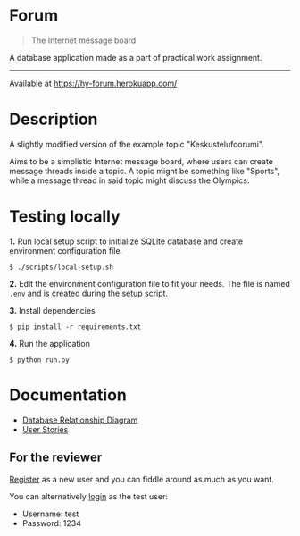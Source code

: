 # Forum

> The Internet message board

A database application made as a part of practical work assignment.

---

Available at https://hy-forum.herokuapp.com/

# Description

A slightly modified version of the example topic "Keskustelufoorumi".

Aims to be a simplistic Internet message board, where users can create message threads inside a topic. A topic might be something like "Sports", while a message thread in said topic might discuss the Olympics.

# Testing locally

**1.** Run local setup script to initialize SQLite database and create environment configuration file.

```
$ ./scripts/local-setup.sh
```

**2.** Edit the environment configuration file to fit your needs. The file is named `.env` and is created during the setup script.

**3.** Install dependencies

```
$ pip install -r requirements.txt
```

**4.** Run the application

```
$ python run.py
```

# Documentation

- [Database Relationship Diagram](documentation/db-diagram.png)
- [User Stories](documentation/user-stories.md)

## For the reviewer

[Register](https://hy-forum.herokuapp.com/register) as a new user and you can fiddle around as much as you want.

You can alternatively [login](https://hy-forum.herokuapp.com/login) as the test user:
- Username: test
- Password: 1234